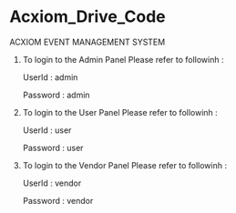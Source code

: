 # Acxiom_Drive_Code
ACXIOM EVENT MANAGEMENT SYSTEM

1) To login to the Admin Panel Please refer to followinh :
   
   UserId : admin
   
   Password : admin
   

3) To login to the User Panel Please refer to followinh :
   
   UserId : user
   
   Password : user
   

5) To login to the Vendor Panel Please refer to followinh :
   
   UserId : vendor
   
   Password : vendor
